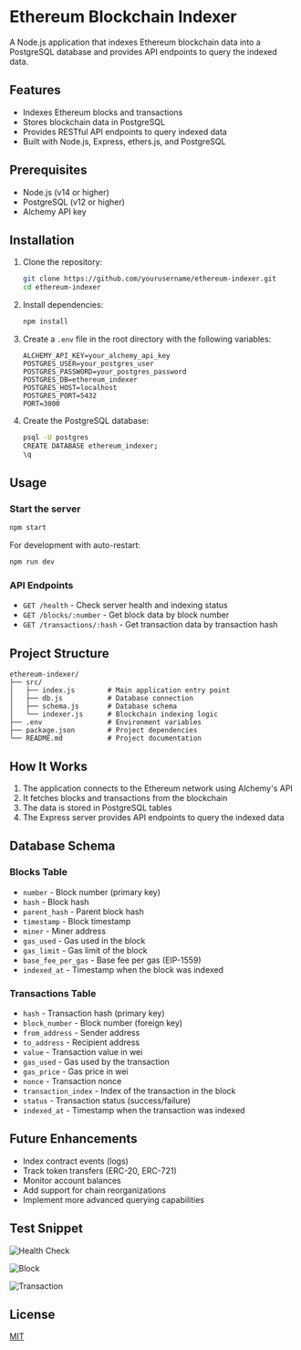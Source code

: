 

# Ethereum Blockchain Indexer

A Node.js application that indexes Ethereum blockchain data into a PostgreSQL database and provides API endpoints to query the indexed data.

## Features

- Indexes Ethereum blocks and transactions
- Stores blockchain data in PostgreSQL
- Provides RESTful API endpoints to query indexed data
- Built with Node.js, Express, ethers.js, and PostgreSQL

## Prerequisites

- Node.js (v14 or higher)
- PostgreSQL (v12 or higher)
- Alchemy API key

## Installation

1. Clone the repository:
   ```bash
   git clone https://github.com/yourusername/ethereum-indexer.git
   cd ethereum-indexer
   ```

2. Install dependencies:
   ```bash
   npm install
   ```

3. Create a `.env` file in the root directory with the following variables:
   ```
   ALCHEMY_API_KEY=your_alchemy_api_key
   POSTGRES_USER=your_postgres_user
   POSTGRES_PASSWORD=your_postgres_password
   POSTGRES_DB=ethereum_indexer
   POSTGRES_HOST=localhost
   POSTGRES_PORT=5432
   PORT=3000
   ```

4. Create the PostgreSQL database:
   ```bash
   psql -U postgres
   CREATE DATABASE ethereum_indexer;
   \q
   ```

## Usage

### Start the server

```bash
npm start
```

For development with auto-restart:
```bash
npm run dev
```

### API Endpoints

- `GET /health` - Check server health and indexing status
- `GET /blocks/:number` - Get block data by block number
- `GET /transactions/:hash` - Get transaction data by transaction hash

## Project Structure

```
ethereum-indexer/
├── src/
│   ├── index.js        # Main application entry point
│   ├── db.js           # Database connection
│   ├── schema.js       # Database schema
│   └── indexer.js      # Blockchain indexing logic
├── .env                # Environment variables
├── package.json        # Project dependencies
└── README.md           # Project documentation
```

## How It Works

1. The application connects to the Ethereum network using Alchemy's API
2. It fetches blocks and transactions from the blockchain
3. The data is stored in PostgreSQL tables
4. The Express server provides API endpoints to query the indexed data

## Database Schema

### Blocks Table
- `number` - Block number (primary key)
- `hash` - Block hash
- `parent_hash` - Parent block hash
- `timestamp` - Block timestamp
- `miner` - Miner address
- `gas_used` - Gas used in the block
- `gas_limit` - Gas limit of the block
- `base_fee_per_gas` - Base fee per gas (EIP-1559)
- `indexed_at` - Timestamp when the block was indexed

### Transactions Table
- `hash` - Transaction hash (primary key)
- `block_number` - Block number (foreign key)
- `from_address` - Sender address
- `to_address` - Recipient address
- `value` - Transaction value in wei
- `gas_used` - Gas used by the transaction
- `gas_price` - Gas price in wei
- `nonce` - Transaction nonce
- `transaction_index` - Index of the transaction in the block
- `status` - Transaction status (success/failure)
- `indexed_at` - Timestamp when the transaction was indexed

## Future Enhancements

- Index contract events (logs)
- Track token transfers (ERC-20, ERC-721)
- Monitor account balances
- Add support for chain reorganizations
- Implement more advanced querying capabilities

## Test Snippet

![Health Check](./public/health-check.png)

![Block](./public/block.png)

![Transaction](./public/transaction.png)

## License

[MIT](LICENSE)
